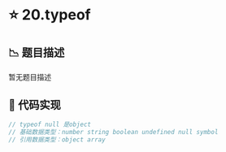 # ⭐ 20.typeof



## 📉 题目描述
暂无题目描述

## 📄 代码实现
```typescript
// typeof null 是object
// 基础数据类型：number string boolean undefined null symbol
// 引用数据类型：object array

```
